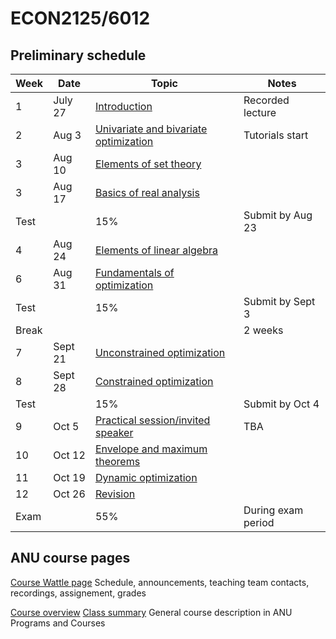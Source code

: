# ECON2125/6012

## Preliminary schedule

| Week | Date | Topic | Notes |
| ---- | ---- | ----- | ----- |
| 1    | July 27   | [Introduction](01.introduction) | Recorded lecture |
| 2    | Aug 3  | [Univariate and bivariate optimization](02.optimization_intro) | Tutorials start |
| 3    | Aug 10 | [Elements of set theory](03.set_theory) |  |
| 3    | Aug 17 | [Basics of real analysis](04.basic_analysis) |  |
| Test | | 15% | Submit by Aug 23 |
| 4    | Aug 24 | [Elements of linear algebra](05.linear_algebra) |  |
| 6    | Aug 31 | [Fundamentals of optimization](06.optimization_fundamentals) |  |
| Test | | 15% | Submit by Sept 3 |
| Break | |  | 2 weeks |
| 7    | Sept 21 | [Unconstrained optimization](07.unconstrained) |   |
| 8    | Sept 28 | [Constrained optimization](08.constrained) |   |
| Test | | 15% | Submit by Oct 4 |
| 9    | Oct 5 | [Practical session/invited speaker](09.practical_session) | TBA |
| 10   | Oct 12 | [Envelope and maximum theorems](10.envelope_maximum) |   |
| 11   | Oct 19 | [Dynamic optimization](11.dynamic) |   |
| 12   | Oct 26 | [Revision](12.revision.md) |   |
| Exam |  | 55% | During exam period |

## ANU course pages

[Course Wattle page](https://wattlecourses.anu.edu.au/course/view.php?id=41102)
Schedule, announcements, teaching team contacts, recordings, assignement, grades

[Course overview](https://programsandcourses.anu.edu.au/2023/course/ECON2125#terms) 
[Class summary](https://programsandcourses.anu.edu.au/course/ECON2125/Second%20Semester/6275) 
General course description in ANU Programs and Courses

<!-- ## List of topics

```{tableofcontents}
``` -->
